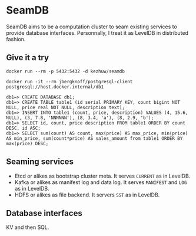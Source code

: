 # SeamDB
SeamDB aims to be a computation cluster to seam existing services to provide database interfaces. Personnally, I treat it as LevelDB in distributed fashion.

## Give it a try

```
docker run --rm -p 5432:5432 -d kezhuw/seamdb

docker run -it --rm jbergknoff/postgresql-client postgresql://host.docker.internal/db1

db1=> CREATE DATABASE db1;
db1=> CREATE TABLE table1 (id serial PRIMARY KEY, count bigint NOT NULL, price real NOT NULL, description text);
db1=> INSERT INTO table1 (count, price, description) VALUES (4, 15.6, NULL), (3, 7.8, 'NNNNNN'), (8, 3.4, 'a'), (8, 2.9, 'b');
db1=> SELECT id, count, price description FROM table1 ORDER BY count DESC, id ASC;
db1=> SELECT sum(count) AS count, max(price) AS max_price, min(price) AS min_price, sum(count*price) AS sales_amount from table1 ORDER BY max(price) DESC;
```

## Seaming services
* Etcd or alikes as bootstrap cluster meta. It serves `CURRENT` as in LevelDB.
* Kafka or alikes as manifest log and data log. It serves `MANIFEST` and `LOG` as in LevelDB.
* HDFS or alikes as file backend. It servers `SST` as in LevelDB.

## Database interfaces
KV and then SQL.
